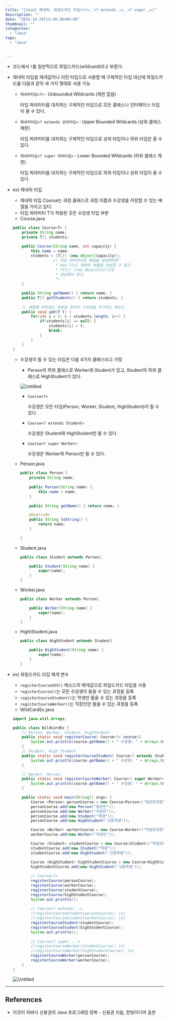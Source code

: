 ```yaml
---
title: "[Java] 제네릭, 와일드카드 타입(<?>, <? extends …>, <? super …>)"
description: ""
date: "2022-10-29T13:40:30+09:00"
thumbnail: ""
categories:
  - "Java"
tags:
  - "Java"


---
```

<!--more-->

- 코드에서 `?`를 일반적으로 와일드카드(wildcard)라고 부른다.
- 제네릭 타입을 매개값이나 리턴 타입으로 사용할 때 구체적인 타입 대신에 와일드카드를 다음과 같이 세 가지 형태로 사용 가능
    - `제네릭타입<?>` : Unbounded Wildcards (제한 없음)
        
        타입 파라미터를 대치하는 구체적인 타입으로 모든 클래스나 인터페이스 타입이 올 수 있다.
        
    - `제네릭타입<? extends 상위타입>` : Upper Bounded Wildcards (상위 클래스 제한)
        
        타입 파라미터를 대치하는 구체적인 타입으로 상위 타입이나 하위 타입만 올 수 있다.
        
    - `제네릭타입<? super 하위타입>` : Lower Bounded Wildcards (하위 클래스 제한)
        
        타입 파라미터를 대치하는 구체적인 타입으로 하위 타입이나 상위 타입이 올 수 있다.
        
- ex) 제네릭 타입
    - 제네릭 타입 Course는 과정 클래스로 과정 이름과 수강생을 저장할 수 있는 배열을 가지고 있다.
    - 타입 파라미터 T가 적용된 곳은 수강생 타입 부분
    - Course.java
    
    ```java
    public class Course<T> {
    	private String name;
    	private T[] students;
    	
    	public Course(String name, int capacity) {
    		this.name = name;
    		students = (T[]) (new Object[capacity]);
    		          /* 타입 파라미터로 배열을 생성하려면
    		           * new T[n] 형태로 배열을 생성할 수 없고
    		           * (T[]) (new Object[n])으로
    		           * 생성해야 한다.
    		           */
    	}
    	
    	public String getName() { return name; }
    	public T[] getStudents() { return students; }
    		
    	// 배열에 비어있는 부분을 찾아서 수강생을 추가하는 메소드
    	public void add(T t) {
    		for(int i = 0; i < students.length; i++) {
    			if(students[i] == null) {
    				students[i] = t;
    				break;
    			}
    		}
    	}
    }
    ```
    
    - 수강생이 될 수 있는 타입은 다음 4가지 클래스라고 가정
        - Person의 하위 클래스로 Worker와 Student가 있고, Student의 하위 클래스로 HighStudent가 있다.
        
        ![Untitled](/images/lang_java/generic/와일드카드_타입/Untitled.png)
        
        - `Course<?>`
            
            수강생은 모든 타입(Person, Worker, Student, HighStudent)이 될 수 있다.
            
        - `Course<? extends Student>`
            
            수강생은 Student와 HighStudent만 될 수 있다.
            
        - `Course<? super Worker>`
            
            수강생은 Worker와 Person만 될 수 있다.
            
    - Person.java
        
        ```java
        public class Person {
        	private String name;
        	
        	public Person(String name) {
        		this.name = name;
        	}
        	
        	public String getName() { return name; }
        
        	@Override
        	public String toString() {
        		return name;
        	}
        	
        }
        ```
        
    - Student.java
        
        ```java
        public class Student extends Person{
        
        	public Student(String name) {
        		super(name);
        	}
        }
        ```
        
    - Worker.java
        
        ```java
        public class Worker extends Person{
        
        	public Worker(String name) {
        		super(name);
        	}
        }
        ```
        
    - HightStudent.java
        
        ```java
        public class HighStudent extends Student{
        
        	public HighStudent(String name) {
        		super(name);
        	}
        }
        ```
        
- ex) 와일드카드 타입 매개 변수
    - `registerCourseXXX()` 메소드의 매개값으로 와일드카드 타입을 사용
    - `registerCourse()`는 모든 수강생이 들을 수 있는 과정을 등록
    - `registerCourseStudent()`는 학생만 들을 수 있는 과정을 등록
    - `registerCourseWorker()`는 직장인만 들을 수 있는 과정을 등록
    - WildCardEx.java
    
    ```java
    import java.util.Arrays;
    
    public class WildCardEx {
    	// Person, Worker, Student, HighStudent
    	public static void registerCourse( Course<?> course){
    	    System.out.println(course.getName() + " 수강생: " + Arrays.toString(course.getStudents()));
    	}
    	// Student, High Student
    	public static void registerCourseStudent( Course<? extends Student> course){
    	    System.out.println(course.getName() + " 수강생: " + Arrays.toString(course.getStudents()));
    	}
    
    	// Worker, Person
    	public static void registerCourseWorker( Course<? super Worker> course){
    	    System.out.println(course.getName() + " 수강생: " + Arrays.toString(course.getStudents()));
    	}
    
    	public static void main(String[] args) {
            Course <Person> personCourse = new Course<Person>("일반인과정",5);
            personCourse.add(new Person("일반인"));
            personCourse.add(new Worker("직장인"));
            personCourse.add(new Student("학생"));
            personCourse.add(new HighStudent("고등학생"));
    
            Course <Worker> workerCourse = new Course<Worker>("직장인과정", 5);
            workerCourse.add(new Worker("직장인"));
    
            Course <Student> studentCourse = new Course<Student>("학생과정", 5);
            studentCourse.add(new Student("학생"));
            studentCourse.add(new HighStudent("고등학생"));
    
            Course <HighStudent> highStudentCourse = new Course<HighStudent>("고등학생과정",5);
            highStudentCourse.add(new HighStudent("고등학생"));
            
            // Course<?>
            registerCourse(personCourse);
            registerCourse(workerCourse);
            registerCourse(studentCourse);
            registerCourse(highStudentCourse);
            System.out.println();
            
            // Course<? extends...>
            //registerCourseStudent(personCourse); (x)
            //registerCourseStudent(workerCourse); (x)
            registerCourseStudent(studentCourse);
            registerCourseStudent(highStudentCourse);
            System.out.println();
            
            // Course<? super ...>
            //registerCourseWorker(studentCourse); (x)
            //registerCourseWorker(highStudentCourse); (x)
            registerCourseWorker(personCourse);
            registerCourseWorker(workerCourse);
    	}
    }
    ```
    
    ![Untitled](/images/lang_java/generic/와일드카드_타입/Untitled%201.png)
    

---

## References

- 이것이 자바다 신용권의 Java 프로그래밍 정복 - 신용권 지음, 한빛미디어 출판